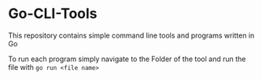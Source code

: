 # Go-CLI-Tools
This repository contains simple command line tools and programs written in Go

To run each program simply navigate to the Folder of the tool and run the file with `go run <file name>`
